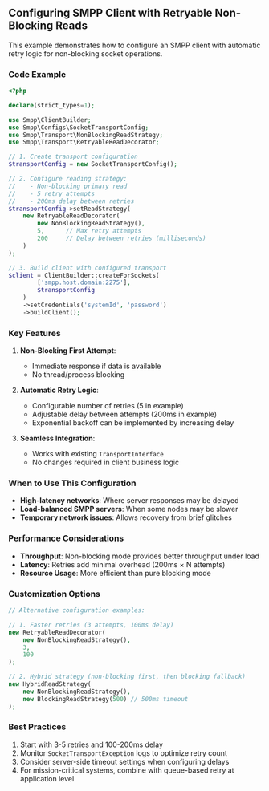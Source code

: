 ## Configuring SMPP Client with Retryable Non-Blocking Reads

This example demonstrates how to configure an SMPP client with automatic retry logic for non-blocking socket operations.

### Code Example

```php
<?php

declare(strict_types=1);

use Smpp\ClientBuilder;
use Smpp\Configs\SocketTransportConfig;
use Smpp\Transport\NonBlockingReadStrategy;
use Smpp\Transport\RetryableReadDecorator;

// 1. Create transport configuration
$transportConfig = new SocketTransportConfig();

// 2. Configure reading strategy:
//    - Non-blocking primary read
//    - 5 retry attempts
//    - 200ms delay between retries
$transportConfig->setReadStrategy(
    new RetryableReadDecorator(
        new NonBlockingReadStrategy(),
        5,      // Max retry attempts
        200     // Delay between retries (milliseconds)
    )
);

// 3. Build client with configured transport
$client = ClientBuilder::createForSockets(
        ['smpp.host.domain:2275'], 
        $transportConfig
    )
    ->setCredentials('systemId', 'password')
    ->buildClient();
```

### Key Features

1. **Non-Blocking First Attempt**:
    - Immediate response if data is available
    - No thread/process blocking

2. **Automatic Retry Logic**:
    - Configurable number of retries (5 in example)
    - Adjustable delay between attempts (200ms in example)
    - Exponential backoff can be implemented by increasing delay

3. **Seamless Integration**:
    - Works with existing `TransportInterface`
    - No changes required in client business logic

### When to Use This Configuration

- **High-latency networks**: Where server responses may be delayed
- **Load-balanced SMPP servers**: When some nodes may be slower
- **Temporary network issues**: Allows recovery from brief glitches

### Performance Considerations

- **Throughput**: Non-blocking mode provides better throughput under load
- **Latency**: Retries add minimal overhead (200ms × N attempts)
- **Resource Usage**: More efficient than pure blocking mode

### Customization Options

```php
// Alternative configuration examples:

// 1. Faster retries (3 attempts, 100ms delay)
new RetryableReadDecorator(
    new NonBlockingReadStrategy(),
    3,
    100
);

// 2. Hybrid strategy (non-blocking first, then blocking fallback)
new HybridReadStrategy(
    new NonBlockingReadStrategy(),
    new BlockingReadStrategy(500) // 500ms timeout
);
```

### Best Practices

1. Start with 3-5 retries and 100-200ms delay
2. Monitor `SocketTransportException` logs to optimize retry count
3. Consider server-side timeout settings when configuring delays
4. For mission-critical systems, combine with queue-based retry at application level